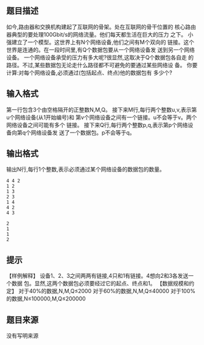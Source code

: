 


## 题目描述
如今,路由器和交换机构建起了互联网的骨架。处在互联网的骨干位置的
核心路由器典型的要处理100Gbit/s的网络流量。他们每天都生活在巨大的压力
之下。
小强建立了一个模型。这世界上有N个网络设备,他们之间有M个双向的
链接。这个世界是连通的。在一段时间里,有Q个数据包要从一个网络设备发
送到另一个网络设备。
一个网络设备承受的压力有多大呢?很显然,这取决于Q个数据包各自走
的路径。不过,某些数据包无论走什么路径都不可避免的要通过某些网络设
备。
你要计算:对每个网络设备,必须通过(包括起点、终点)他的数据包有
多少个?
## 输入格式
第一行包含3个由空格隔开的正整数N,M,Q。
接下来M行,每行两个整数u,v,表示第u个网络设备(从1开始编号)和
第v个网络设备之间有一个链接。u不会等于v。两个网络设备之间可能有多个
链接。
接下来Q行,每行两个整数p,q,表示第p个网络设备向第q个网络设备发
送了一个数据包。p不会等于q。
## 输出格式
输出N行,每行1个整数,表示必须通过某个网络设备的数据包的数量。

```input1
4 4 2
1 2
1 3
2 3
1 4
4 2
4 3

```

```output1
2
1
1
2
```

## 提示
【样例解释】
设备1、2、3之间两两有链接,4只和1有链接。4想向2和3各发送一个数据
包。显然,这两个数据包必须要经过它的起点、终点和1。
【数据规模和约定】
对于40%的数据,N,M,Q≤2000
对于60%的数据,N,M,Q≤40000
对于100%的数据,N≤100000,M,Q≤200000
## 题目来源
没有写明来源


